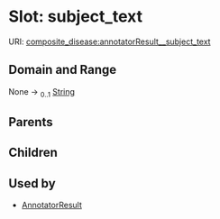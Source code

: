 
# Slot: subject_text




URI: [composite_disease:annotatorResult__subject_text](http://w3id.org/ontogpt/composite_disease/annotatorResult__subject_text)


## Domain and Range

None &#8594;  <sub>0..1</sub> [String](types/String.md)

## Parents


## Children


## Used by

 * [AnnotatorResult](AnnotatorResult.md)
